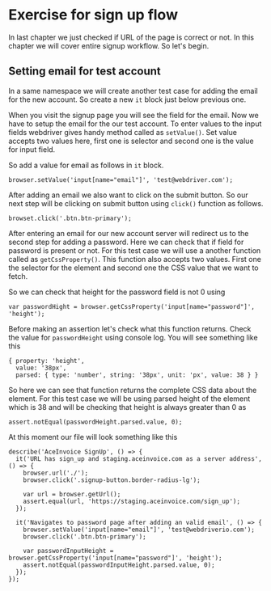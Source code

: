 # Exercise for sign up flow

In last chapter we just checked if URL of the page is correct or not. In this chapter we will cover entire signup workflow.
So let's begin.

## Setting email for test account

In a same namespace we will create another test case for adding the email for the new account. So create a new `it` block just below previous one.

When you visit the signup page you will see the field for the email. Now we have to setup the email for the our test account.
To enter values to the input fields webdriver gives handy method called as `setValue()`. Set value accepts two values here, first one is
selector and second one is the value for input field.

So add a value for email as follows in `it` block.

```
browser.setValue('input[name="email"]', 'test@webdriver.com');
```

After adding an email we also want to click on the submit button. So our next step will be clicking on submit button using `click()` function as follows.

```
browset.click('.btn.btn-primary');
```

After entering an email for our new account server will redirect us to the second step for adding a password. Here we can check that if field for password is present or not. For this test case we will use a another function called as `getCssProperty()`. This function also accepts two values. First one the selector for the element and second one the CSS value that we want to fetch.

So we can check that height for the password field is not 0 using

```
var passwordHight = browser.getCssProperty('input[name="password"]', 'height');
```

Before making an assertion let's check what this function returns. Check the value for `passwordHeight` using console log. You will see something like this

```
{ property: 'height',
  value: '38px',
  parsed: { type: 'number', string: '38px', unit: 'px', value: 38 } }
```

So here we can see that function returns the complete CSS data about the element. For this test case we will be using parsed height of the element which is 38 and will be checking that height is always greater than 0 as

```
assert.notEqual(passwordHeight.parsed.value, 0);
```

At this moment our file will look something like this

```
describe('AceInvoice SignUp', () => {
  it('URL has sign_up and staging.aceinvoice.com as a server address', () => {
    browser.url('./');
    browser.click('.signup-button.border-radius-lg');

    var url = browser.getUrl();
    assert.equal(url, 'https://staging.aceinvoice.com/sign_up');
  });

  it('Navigates to password page after adding an valid email', () => {
    browser.setValue('input[name="email"]', 'test@webdriverio.com');
    browser.click('.btn.btn-primary');

    var passwordInputHeight = browser.getCssProperty('input[name="password"]', 'height');
    assert.notEqual(passwordInputHeight.parsed.value, 0);
  });
});
```
